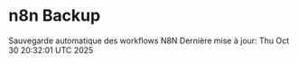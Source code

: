 # n8n Backup
Sauvegarde automatique des workflows N8N
Dernière mise à jour: Thu Oct 30 20:32:01 UTC 2025
